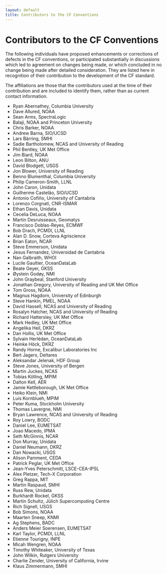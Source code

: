 ```yaml
---
layout: default
title: Contributors to the CF Conventions
---
```


# Contributors to the CF Conventions

The following individuals have proposed enhancements or corrections of defects in the CF conventions, or participated substantially in discussions which led to agreement on changes being made, or which concluded in no change being made after detailed consideration.
They are listed here in recognition of their contribution to the development of the CF standard.

The affiliations are those that the contributors used at the time of their contribution and are included to identify them, rather than as current contact information.

- Ryan Abernathey, Columbia University
- Dave Allured, NOAA
- Sean Arms, SpectraLogic
- Balaji, NOAA and Princeton University
- Chris Barker, NOAA
- Andrew Barna, SIO/UCSD
- Lars Bärring, SMHI
- Sadie Bartholomew, NCAS and University of Reading
- Phil Bentley, UK Met Office
- Jim Biard, NOAA
- Leon Bilton, ANU
- David Blodgett, USGS
- Jon Blower, University of Reading
- Benno Blumenthal, Columbia University
- Philip Cameron-Smith, LLNL
- John Caron, Unidata
- Guilherme Castelão, SIO/UCSD
- Antonio Cofiño, University of Cantabria
- Lorenzo Corgnati, CNR-ISMAR
- Ethan Davis, Unidata
- Cecelia DeLuca, NOAA
- Martin Desruisseaux, Geomatys
- Francisco Doblas-Reyes, ECMWF
- Bob Drach, PCMDI, LLNL
- Alan D. Snow, Corteva Agriscience
- Brian Eaton, NCAR
- Steve Emmerson, Unidata
- Jesus Fernandez, Universidad de Cantabria
- Nan Galbraith, WHOI
- Lucile Gaultier, OceanDataLab
- Beate Geyer, GKSS
- Øystein Godøy, NMI
- John Graybeal, Stanford University
- Jonathan Gregory, University of Reading and UK Met Office
- Tom Gross, NOAA
- Magnus Hagdorn, University of Edinburgh
- Steve Hankin, PMEL, NOAA
- David Hassell, NCAS and University of Reading
- Rosalyn Hatcher, NCAS and University of Reading
- Richard Hattersley, UK Met Office
- Mark Hedley, UK Met Office
- Angelika Heil, DKRZ
- Dan Hollis, UK Met Office
- Sylvain Herlédan, OceanDataLab
- Heinke Höck, DKRZ
- Randy Horne, Excalibur Laboratories Inc
- Bert Jagers, Deltares
- Aleksandar Jelenak, HDF Group
- Steve Jones, University of Bergen
- Martin Juckes, NCAS
- Tobias Kölling, MPIM
- Dalton Kell, AER
- Jamie Kettleborough, UK Met Office
- Heiko Klein, NMI
- Luis Kornblueh, MPIM
- Peter Kuma, Stockholm University
- Thomas Lavergne, NMI
- Bryan Lawrence, NCAS and University of Reading
- Roy Lowry, BODC
- Daniel Lee, EUMETSAT
- Joao Macedo, IPMA
- Seth McGinnis, NCAR
- Don Murray, Unidata
- Daniel Neumann, DKRZ
- Dan Nowacki, USGS
- Alison Pamment, CEDA
- Patrick Peglar, UK Met Office
- Jean-Yves Peterschmitt, LSCE-CEA-IPSL
- Alex Pletzer, Tech-X Corporation
- Greg Rappa, MIT
- Martin Raspaud, SMHI
- Russ Rew, Unidata
- Burkhardt Rockel, GKSS
- Martin Schultz, Jülich Supercomputing Centre
- Rich Signell, USGS
- Bob Simons, NOAA
- Maarten Sneep, KNMI
- Ag Stephens, BADC
- Anders Meier Soerensen, EUMETSAT
- Karl Taylor, PCMDI, LLNL
- Etienne Tourigny, INPE
- Micah Wengren, NOAA
- Timothy Whiteaker, University of Texas
- John Wilkin, Rutgers University
- Charlie Zender, University of California, Irvine
- Klaus Zimmermann, SMHI

